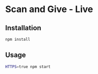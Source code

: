 # Scan and Give - Live

## Installation

```bash
npm install
```

## Usage

```bash
HTTPS=true npm start
```
